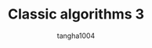 ---
layout: post
title: Classic algorithms 3
subtitle:
categories: algorithm
author: tangha1004
tags: [algorithm]
---